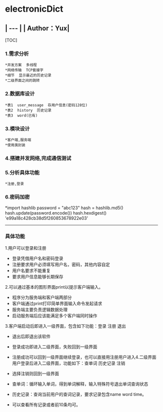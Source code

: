 electronicDict
==============================
| --- |
| Author：Yux|
------------------------------
[TOC]

### **1.需求分析**
    *并发方案  多线程
    *网络传输  TCP套接字
    *细节  显示最近的历史记录
    *二级界面之间的跳转
### **2.数据库设计**
    *表1  user_message  存用户信息(密码128位)
    *表2  history  历史记录
    *表3  word(已有)
### **3.模块设计**
    *客户端,服务端
    *使用类封装
### **4.搭建并发网络,完成通信测试**

### **5.分析具体功能**
    *注册,登录

### **6.密码加密**
   *import hashlib
    password = "abc123"
    hash = hashlib.md5()
    hash.update(password.encode())
    hash.hexdigest()
    'e99a18c428cb38d5f260853678922e03'

--------------------------------------------------------

### **具体功能**
1.用户可以登录和注册
* 登录凭借用户名和密码登录
* 注册要求用户必须填写用户名，密码，其他内容自定
* 用户名要求不能重复
* 要求用户信息能够长期保存

2.可以通过基本的图形界面print以提示客户端输入。
* 程序分为服务端和客户端两部分
* 客户端通过print打印简单界面输入命令发起请求
* 服务端主要负责逻辑数据处理
* 启动服务端后应该能满足多个客户端同时操作

3.客户端启动后即进入一级界面，包含如下功能：登录 注册 退出

* 退出后即退出该软件
* 登录成功即进入二级界面，失败回到一级界面
* 注册成功可以回到一级界面继续登录，也可以直接用注册用户进入4.二级界面
	用户登录后进入二级界面，功能如下：查单词 历史记录 注销

* 选择注销则回到一级界面
* 查单词：循环输入单词，得到单词解释，输入特殊符号退出单词查询状态
* 历史记录：查询当前用户的查词记录，要求记录包含name   word   time。
* 可以查看所有记录或者前10条均可。

